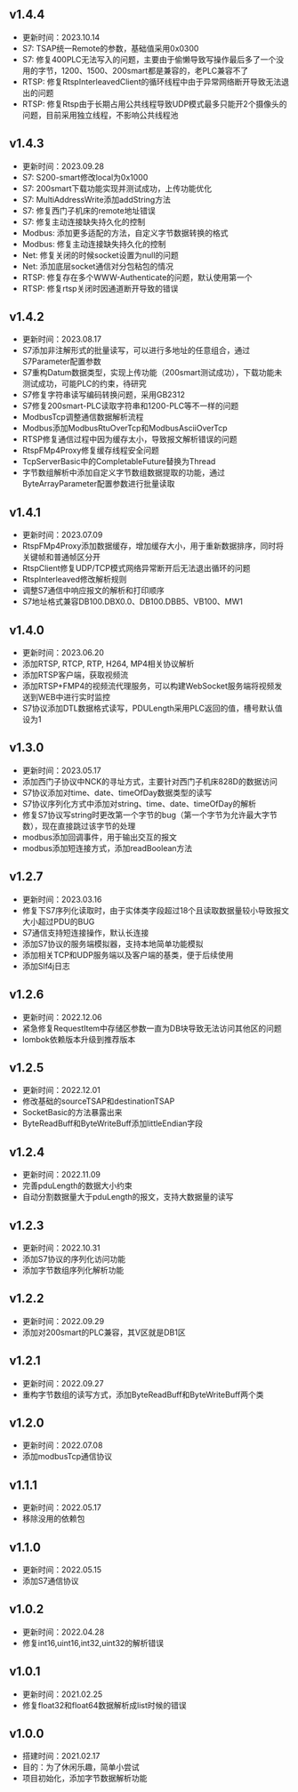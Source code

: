 ## v1.4.4
- 更新时间：2023.10.14
- S7: TSAP统一Remote的参数，基础值采用0x0300
- S7: 修复400PLC无法写入的问题，主要由于偷懒导致写操作最后多了一个没用的字节，1200、1500、200smart都是兼容的，老PLC兼容不了
- RTSP: 修复RtspInterleavedClient的循环线程中由于异常网络断开导致无法退出的问题
- RTSP: 修复Rtsp由于长期占用公共线程导致UDP模式最多只能开2个摄像头的问题，目前采用独立线程，不影响公共线程池

## v1.4.3
- 更新时间：2023.09.28
- S7: S200-smart修改local为0x1000
- S7: 200smart下载功能实现并测试成功，上传功能优化
- S7: MultiAddressWrite添加addString方法
- S7: 修复西门子机床的remote地址错误
- S7: 修复主动连接缺失持久化的控制
- Modbus: 添加更多适配的方法，自定义字节数据转换的格式
- Modbus: 修复主动连接缺失持久化的控制
- Net: 修复关闭的时候socket设置为null的问题
- Net: 添加底层socket通信对分包粘包的情况
- RTSP: 修复存在多个WWW-Authenticate的问题，默认使用第一个
- RTSP: 修复rtsp关闭时因通道断开导致的错误

## v1.4.2
- 更新时间：2023.08.17
- S7添加非注解形式的批量读写，可以进行多地址的任意组合，通过S7Parameter配置参数
- S7重构Datum数据类型，实现上传功能（200smart测试成功），下载功能未测试成功，可能PLC的约束，待研究
- S7修复字符串读写编码转换问题，采用GB2312
- S7修复200smart-PLC读取字符串和1200-PLC等不一样的问题
- ModbusTcp调整通信数据解析流程
- Modbus添加ModbusRtuOverTcp和ModbusAsciiOverTcp
- RTSP修复通信过程中因为缓存太小，导致报文解析错误的问题
- RtspFMp4Proxy修复缓存线程安全问题
- TcpServerBasic中的CompletableFuture替换为Thread
- 字节数组解析中添加自定义字节数组数据提取的功能，通过ByteArrayParameter配置参数进行批量读取

## v1.4.1
- 更新时间：2023.07.09
- RtspFMp4Proxy添加数据缓存，增加缓存大小，用于重新数据排序，同时将关键帧和普通帧区分开
- RtspClient修复UDP/TCP模式网络异常断开后无法退出循环的问题
- RtspInterleaved修改解析规则
- 调整S7通信中响应报文的解析和打印顺序
- S7地址格式兼容DB100.DBX0.0、DB100.DBB5、VB100、MW1

## v1.4.0
- 更新时间：2023.06.20
- 添加RTSP, RTCP, RTP, H264, MP4相关协议解析
- 添加RTSP客户端，获取视频流
- 添加RTSP+FMP4的视频流代理服务，可以构建WebSocket服务端将视频发送到WEB中进行实时监控
- S7协议添加DTL数据格式读写，PDULength采用PLC返回的值，槽号默认值设为1

## v1.3.0
- 更新时间：2023.05.17
- 添加西门子协议中NCK的寻址方式，主要针对西门子机床828D的数据访问
- S7协议添加对time、date、timeOfDay数据类型的读写
- S7协议序列化方式中添加对string、time、date、timeOfDay的解析
- 修复S7协议写string时更改第一个字节的bug（第一个字节为允许最大字节数），现在直接跳过该字节的处理
- modbus添加回调事件，用于输出交互的报文
- modbus添加短连接方式，添加readBoolean方法

## v1.2.7
- 更新时间：2023.03.16
- 修复下S7序列化读取时，由于实体类字段超过18个且读取数据量较小导致报文大小超过PDU的BUG
- S7通信支持短连接操作，默认长连接
- 添加S7协议的服务端模拟器，支持本地简单功能模拟
- 添加相关TCP和UDP服务端以及客户端的基类，便于后续使用
- 添加Slf4j日志

## v1.2.6
- 更新时间：2022.12.06
- 紧急修复RequestItem中存储区参数一直为DB块导致无法访问其他区的问题
- lombok依赖版本升级到推荐版本

## v1.2.5
- 更新时间：2022.12.01
- 修改基础的sourceTSAP和destinationTSAP
- SocketBasic的方法暴露出来
- ByteReadBuff和ByteWriteBuff添加littleEndian字段

## v1.2.4
- 更新时间：2022.11.09
- 完善pduLength的数据大小约束
- 自动分割数据量大于pduLength的报文，支持大数据量的读写

## v1.2.3
- 更新时间：2022.10.31
- 添加S7协议的序列化访问功能
- 添加字节数组序列化解析功能

## v1.2.2
- 更新时间：2022.09.29
- 添加对200smart的PLC兼容，其V区就是DB1区

## v1.2.1
- 更新时间：2022.09.27
- 重构字节数组的读写方式，添加ByteReadBuff和ByteWriteBuff两个类

## v1.2.0
- 更新时间：2022.07.08
- 添加modbusTcp通信协议

## v1.1.1
- 更新时间：2022.05.17
- 移除没用的依赖包

## v1.1.0
- 更新时间：2022.05.15
- 添加S7通信协议

## v1.0.2
- 更新时间：2022.04.28
- 修复int16,uint16,int32,uint32的解析错误

## v1.0.1
- 更新时间：2021.02.25
- 修复float32和float64数据解析成list时候的错误

## v1.0.0
- 搭建时间：2021.02.17
- 目的：为了休闲乐趣，简单小尝试
- 项目初始化，添加字节数据解析功能



